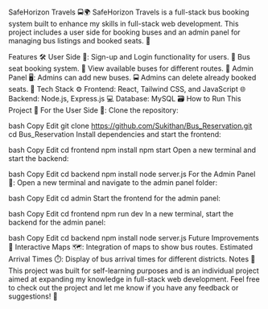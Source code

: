 SafeHorizon Travels 🚍🌍
SafeHorizon Travels is a full-stack bus booking system built to enhance my skills in full-stack web development. This project includes a user side for booking buses and an admin panel for managing bus listings and booked seats. 🚀

Features 🛠️
User Side 👥:
Sign-up and Login functionality for users. 🔑
Bus seat booking system. 🎫
View available buses for different routes. 🚌
Admin Panel 🖥️:
Admins can add new buses. 🚍
Admins can delete already booked seats. 🧹
Tech Stack ⚙️
Frontend: React, Tailwind CSS, and JavaScript 🌐
Backend: Node.js, Express.js 💻
Database: MySQL 🗃️
How to Run This Project 🚀
For the User Side 👤:
Clone the repository:

bash
Copy
Edit
git clone https://github.com/Sukithan/Bus_Reservation.git
cd Bus_Reservation
Install dependencies and start the frontend:

bash
Copy
Edit
cd frontend
npm install
npm start
Open a new terminal and start the backend:

bash
Copy
Edit
cd backend
npm install
node server.js
For the Admin Panel 🏢:
Open a new terminal and navigate to the admin panel folder:

bash
Copy
Edit
cd admin
Start the frontend for the admin panel:

bash
Copy
Edit
cd frontend
npm run dev
In a new terminal, start the backend for the admin panel:

bash
Copy
Edit
cd backend
npm install
node server.js
Future Improvements 🔮
Interactive Maps 🗺️: Integration of maps to show bus routes.
Estimated Arrival Times ⏱️: Display of bus arrival times for different districts.
Notes 📌
This project was built for self-learning purposes and is an individual project aimed at expanding my knowledge in full-stack web development.
Feel free to check out the project and let me know if you have any feedback or suggestions! 💬
